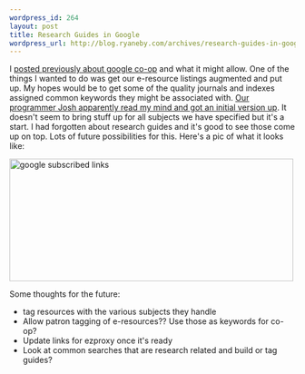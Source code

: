 ```yaml
--- 
wordpress_id: 264
layout: post
title: Research Guides in Google
wordpress_url: http://blog.ryaneby.com/archives/research-guides-in-google/
---
```

I <a href="http://blog.ryaneby.com/archives/google-subscribed-links/">posted previously about google co-op</a> and what it might allow. One of the things I wanted to do was get our e-resource listings augmented and put up. My hopes would be to get some of the quality journals and indexes assigned common keywords they might be associated with. <a href="http://www.patronizing.org/?p=8">Our programmer Josh apparently read my mind and got an initial version up</a>. It doesn't seem to bring stuff up for all subjects we have specified but it's a start. I had forgotten about research guides and it's good to see those come up on top. Lots of future possibilities for this. Here's a pic of what it looks like:

<a href="http://www.flickr.com/photos/ebyryan/146162692/" title="Photo Sharing"><img src="http://static.flickr.com/46/146162692_d067d18389.jpg" width="500" height="216" alt="google subscribed links" /></a>

Some thoughts for the future:

<ul>
<li>tag resources with the various subjects they handle</li>
<li>Allow patron tagging of e-resources?? Use those as keywords for co-op?</li>
<li>Update links for ezproxy once it's ready</li>
<li>Look at common searches that are research related and build or tag guides?</li>
</ul>
